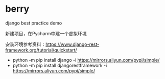 # berry
django best practice demo

新建项目，在Pycharm中建一个虚拟环境

安装环境参考资料：https://www.django-rest-framework.org/tutorial/quickstart/
- python -m pip install django -i https://mirrors.aliyun.com/pypi/simple/
- python -m pip install djangorestframework -i https://mirrors.aliyun.com/pypi/simple/

